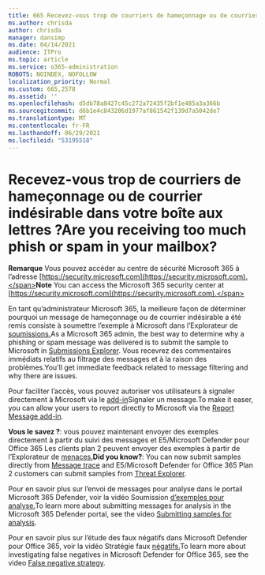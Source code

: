 ```yaml
---
title: 665 Recevez-vous trop de courriers de hameçonnage ou de courrier indésirable dans votre boîte aux lettres ?
ms.author: chrisda
author: chrisda
manager: dansimp
ms.date: 04/14/2021
audience: ITPro
ms.topic: article
ms.service: o365-administration
ROBOTS: NOINDEX, NOFOLLOW
localization_priority: Normal
ms.custom: 665,2578
ms.assetid: ''
ms.openlocfilehash: d5db78a8427c45c272a72435f2bf1e485a3a366b
ms.sourcegitcommit: d6b1e4c843206d1977af861542f139d7a5042de7
ms.translationtype: MT
ms.contentlocale: fr-FR
ms.lasthandoff: 06/29/2021
ms.locfileid: "53195518"
---
```

# <a name="are-you-receiving-too-much-phish-or-spam-in-your-mailbox"></a><span data-ttu-id="140e8-102">Recevez-vous trop de courriers de hameçonnage ou de courrier indésirable dans votre boîte aux lettres ?</span><span class="sxs-lookup"><span data-stu-id="140e8-102">Are you receiving too much phish or spam in your mailbox?</span></span>

<span data-ttu-id="140e8-103">**Remarque** Vous pouvez accéder au centre de sécurité Microsoft 365 à l’adresse [https://security.microsoft.com](https://security.microsoft.com).</span><span class="sxs-lookup"><span data-stu-id="140e8-103">**Note** You can access the Microsoft 365 security center at [https://security.microsoft.com](https://security.microsoft.com).</span></span>

<span data-ttu-id="140e8-104">En tant qu’administrateur Microsoft 365, la meilleure façon de déterminer pourquoi un message de hameçonnage ou de courrier indésirable a été remis consiste à soumettre l’exemple à Microsoft dans l’Explorateur de [soumissions.](https://security.microsoft.com/reportsubmission)</span><span class="sxs-lookup"><span data-stu-id="140e8-104">As a Microsoft 365 admin, the best way to determine why a phishing or spam message was delivered is to submit the sample to Microsoft in [Submissions Explorer](https://security.microsoft.com/reportsubmission).</span></span> <span data-ttu-id="140e8-105">Vous recevrez des commentaires immédiats relatifs au filtrage des messages et à la raison des problèmes.</span><span class="sxs-lookup"><span data-stu-id="140e8-105">You'll get immediate feedback related to message filtering and why there are issues.</span></span>

<span data-ttu-id="140e8-106">Pour faciliter l’accès, vous pouvez autoriser vos utilisateurs à signaler directement à Microsoft via le [add-in](https://appsource.microsoft.com/product/office/WA104381180?src=office&tab=Overview)Signaler un message.</span><span class="sxs-lookup"><span data-stu-id="140e8-106">To make it easer, you can allow your users to report directly to Microsoft via the [Report Message add-in](https://appsource.microsoft.com/product/office/WA104381180?src=office&tab=Overview).</span></span>

<span data-ttu-id="140e8-107">**Vous le savez ?**: vous pouvez [](https://security.microsoft.com/messagetrace) maintenant envoyer des exemples directement à partir du suivi des messages et E5/Microsoft Defender pour Office 365 Les clients plan 2 peuvent envoyer des exemples à partir de l’Explorateur de [menaces.](/microsoft-365/security/office-365-security/threat-explorer)</span><span class="sxs-lookup"><span data-stu-id="140e8-107">**Did you know?**: You can now submit samples directly from [Message trace](https://security.microsoft.com/messagetrace) and E5/Microsoft Defender for Office 365 Plan 2 customers can submit samples from [Threat Explorer](/microsoft-365/security/office-365-security/threat-explorer).</span></span>

<span data-ttu-id="140e8-108">Pour en savoir plus sur l’envoi de messages pour analyse dans le portail Microsoft 365 Defender, voir la vidéo Soumission [d’exemples pour analyse.](https://go.microsoft.com/fwlink/?linkid=2166435)</span><span class="sxs-lookup"><span data-stu-id="140e8-108">To learn more about submitting messages for analysis in the Microsoft 365 Defender portal, see the video [Submitting samples for analysis](https://go.microsoft.com/fwlink/?linkid=2166435).</span></span>

<span data-ttu-id="140e8-109">Pour en savoir plus sur l’étude des faux négatifs dans Microsoft Defender pour Office 365, voir la vidéo Stratégie faux [négatifs.](https://go.microsoft.com/fwlink/?linkid=2166434)</span><span class="sxs-lookup"><span data-stu-id="140e8-109">To learn more about investigating false negatives in Microsoft Defender for Office 365, see the video [False negative strategy](https://go.microsoft.com/fwlink/?linkid=2166434).</span></span>
